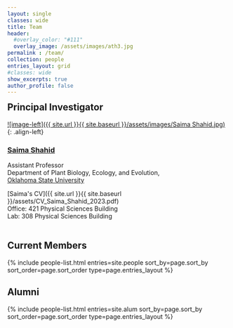 ```yaml
---
layout: single
classes: wide
title: Team
header:
  #overlay_color: "#111"
  overlay_image: /assets/images/ath3.jpg
permalink : /team/
collection: people
entries_layout: grid
#classes: wide
show_excerpts: true
author_profile: false
---
```

<h2  style="margin-top: 0">Principal Investigator</h2>

[![image-left]({{ site.url }}{{ site.baseurl }}/assets/images/Saima Shahid.jpg)](https://plantbio.okstate.edu/faculty/faculty){: .align-left}  
### [**Saima Shahid**](https://experts.okstate.edu/saima.shahid)

Assistant Professor  
Department of Plant Biology, Ecology, and Evolution,  
[Oklahoma State University](https://plantbio.okstate.edu/)  

[Saima's CV]({{ site.url }}{{ site.baseurl }}/assets/CV_Saima_Shahid_2023.pdf)  <a href="http://scholar.google.com/citations?user=lez4bcIAAAAJ&hl=en" itemprop="sameAs" rel="nofollow noopener noreferrer">
  <i class="fab fa-google" aria-hidden="true" style="color:#4c8bf5"> </i></a>
<a href="https://orcid.org/0000-0001-9385-0925" itemprop="sameAs" rel="nofollow noopener noreferrer">
  <i class="fas fa-info-circle" aria-hidden="true" style="color:#ABC953"></i></a>
<a title='Email' href="mailto:saima.shahid@okstate.edu">
  <i class="fas fa-envelope fa-fw" style="color:#000000"></i></a>
<a title="Twitter" href="https://twitter.com/psaima">
  <i class="fab fa-fw fa-twitter" style="color:#00acee"></i></a>  
  Office: 421 Physical Sciences Building  
  Lab: 308 Physical Sciences Building  
<br>
## Current Members
<section class="page__content cf">

<div class="entries-{{ page.entries_layout }}">
  {% include people-list.html entries=site.people sort_by=page.sort_by sort_order=page.sort_order type=page.entries_layout %}
</div>
</section>

## Alumni
<section class="page__content cf">

<div class="entries-{{ page.entries_layout }}">
  {% include people-list.html entries=site.alum sort_by=page.sort_by sort_order=page.sort_order type=page.entries_layout %}
</div>
</section>
